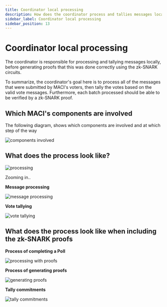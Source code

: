 ```yaml
---
title: Coordinator local processing
description: How does the coordinator process and tallies messages locally
sidebar_label: Coordinator local processing
sidebar_position: 13
---
```


# Coordinator local processing

The coordinator is responsible for processing and tallying messages locally, before generating proofs that this was done correctly using the zk-SNARK circuits.

To summarize, the coordinator's goal here is to process all of the messages that were submitted by MACI's voters, then tally the votes based on the valid vote messages. Furthermore, each batch processed should be able to be verified by a zk-SNARK proof.

## Which MACI's components are involved

The following diagram, shows which components are involved and at which step of the way

![components involved](/img/coordinatorComponents.svg)

## What does the process look like?

![processing](/img/offlineProcessing.svg)

Zooming in..

**Message processing**

![message processing](/img/messageProcessingLocal.svg)

**Vote tallying**

![vote tallying](/img/voteTallyingLocal.svg)

## What does the process look like when including the zk-SNARK proofs

**Process of completing a Poll**

![processing with proofs](/img/completingAPoll.svg)

**Process of generating proofs**

![generating proofs](/img/generateProofs.svg)

**Tally commitments**

![tally commitments](/img/tallyCommitments.svg)
